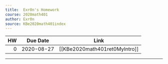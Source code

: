 ```yaml
---
title:  Exr0n's Homework
course: 2020math401
author: Exr0n
source: KBe2020math401index
---
```


| HW | Due Date | Link |
|---:|----------|------|
   0 | 2020-08-27 | [[KBe2020math401ret0MyIntro]]

---